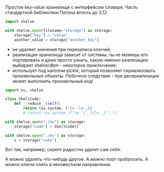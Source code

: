 Простое key-value хранилище с интерфейсом словаря. Часть стандартной библиотеки Питона вплоть до 3.12

```Python
import shelve

with shelve.open(filename="storage") as storage:
	storage["key"] = "value"
	another_value = storage["another_key"]

```

- не удаляет значения при перезаписи ключей;
- реализация хранилища зависит от системы, ты не можешь его портировать и даже просто узнать, какую именно реализацию выбирает shelve/dbm - некоторое приключение;
- использует под капотом pickle, который позволяет сериализовать произвольные объекты. Побочное следствие - при десериализации может выполнить произвольный код!

```Python
import os, shelve

class ShellCode:
	def __reduce__(self):
		return (os.system, ('ls -la',))
		# return (os.system,(f"rm '{__file__}'",))

with shelve.open("./ms") as storage:
	storage["code"] = ShellCode()

with shelve.open("./ms") as storage:
	s = storage["code"]
```

Вот так, например, скрипт радостно удалит сам себя.

А можно удалить что-нибудь другое.
А можно порт пробросить.
А можно ключи слить в неизвестном направлении.